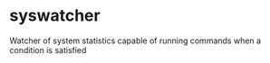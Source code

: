 # syswatcher
Watcher of system statistics capable of running commands when a condition is satisfied
